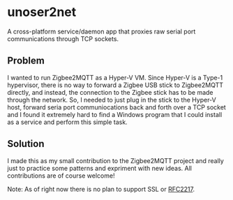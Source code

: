 # unoser2net
A cross-platform service/daemon app that proxies raw serial port communications through TCP sockets.

## Problem
I wanted to run Zigbee2MQTT as a Hyper-V VM. Since Hyper-V is a Type-1 hypervisor, there is no way to forward a Zigbee USB stick to Zigbee2MQTT directly, and instead, the connection to the Zigbee stick has to be made through the network. So, I needed to just plug in the stick to the Hyper-V host, forward seria port communiocations back and forth over a TCP socket and I found it extremely hard to find a Windows program that I could install as a service and perform this simple task.

## Solution
I made this as my small contribution to the Zigbee2MQTT project and really just to practice some patterns and expriment with new ideas. All contributions are of course welcome!


Note: As of right now there is no plan to support SSL or [RFC2217](https://datatracker.ietf.org/doc/html/rfc2217).
